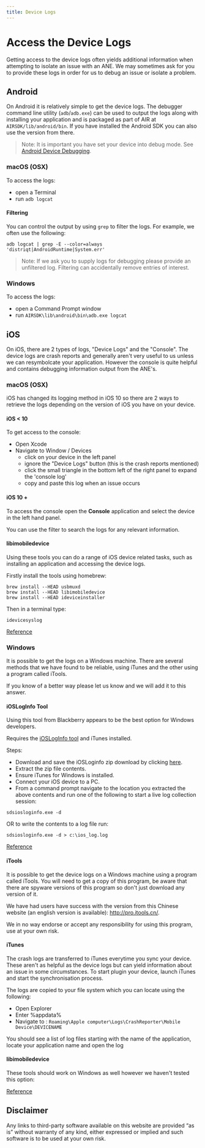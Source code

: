 ```yaml
---
title: Device Logs
---
```


# Access the Device Logs

Getting access to the device logs often yields additional information when attempting to isolate an issue with an ANE. We may sometimes ask for you to provide these logs in order for us to debug an issue or isolate a problem.

## Android

On Android it is relatively simple to get the device logs. The debugger command line utility (`adb`/`adb.exe`) can be used to output the logs along with installing your application and is packaged as part of AIR at `AIRSDK/lib/android/bin`. If you have installed the Android SDK you can also use the version from there.

> Note: It is important you have set your device into debug mode. See [Android Device Debugging](android-device-debugging.md).


### macOS (OSX)

To access the logs:

- open a Terminal
- run `adb logcat`


#### Filtering

You can control the output by using `grep` to filter the logs. For example, we often use the following:

```
adb logcat | grep -E --color=always 'distriqt|AndroidRuntime|System.err'
```

> Note: If we ask you to supply logs for debugging please provide an unfiltered log. Filtering can accidentally remove entries of interest.



### Windows

To access the logs:

- open a Command Prompt window
- run `AIRSDK\lib\android\bin\adb.exe logcat`



## iOS

On iOS, there are 2 types of logs, "Device Logs" and the "Console". The device logs are crash reports and generally aren't very useful to us unless we can resymbolcate your application. However the console is quite helpful and contains debugging information output from the ANE's.

### macOS (OSX)

iOS has changed its logging method in iOS 10 so there are 2 ways to retrieve the logs depending on the version of iOS you have on your device.

#### iOS < 10

To get access to the console:

- Open Xcode
- Navigate to Window / Devices
    - click on your device in the left panel
    - ignore the "Device Logs" button (this is the crash reports mentioned)
    - click the small triangle in the bottom left of the right panel to expand the 'console log'
    - copy and paste this log when an issue occurs


#### iOS 10 +

To access the console open the **Console** application and select the device in the left hand panel.

You can use the filter to search the logs for any relevant information. 


#### libimobiledevice

Using these tools you can do a range of iOS device related tasks, such as installing an application and accessing the device logs.

Firstly install the tools using homebrew:

```
brew install --HEAD usbmuxd
brew install --HEAD libimobiledevice  
brew install --HEAD ideviceinstaller  
```

Then in a terminal type:

```
idevicesyslog
```

[Reference](http://www.libimobiledevice.org/)



### Windows

It is possible to get the logs on a Windows machine. There are several methods that we have found to be reliable, using iTunes and the other using a program called iTools.

If you know of a better way please let us know and we will add it to this answer.


#### iOSLogInfo Tool

Using this tool from Blackberry appears to be the best option for Windows developers. 

Requires the [iOSLogInfo tool](https://www.blackberry.com/blackberrytraining/web/KB_Resources/KB36986_iOSLogInfo_4.3.4.zip) and iTunes installed.

Steps:

- Download and save the iOSLoginfo zip download by clicking [here](https://www.blackberry.com/blackberrytraining/web/KB_Resources/KB36986_iOSLogInfo_4.3.4.zip).
- Extract the zip file contents.
- Ensure iTunes for Windows is installed.
- Connect your iOS device to a PC.
- From a command prompt navigate to the location you extracted the above contents and run one of the following to start a live log collection session:

```
sdsiosloginfo.exe -d
```

OR to write the contents to a log file run:
 
```
sdsiosloginfo.exe -d > c:\ios_log.log
```

[Reference](http://support.blackberry.com/kb/articleDetail?articleNumber=000036986)



#### iTools

It is possible to get the device logs on a Windows machine using a program called iTools. You will need to get a copy of this program, be aware that there are spyware versions of this program so don't just download any version of it.

We have had users have success with the version from this Chinese website (an english version is available): http://pro.itools.cn/.

We in no way endorse or accept any responsibility for using this program, use at your own risk.



#### iTunes

The crash logs are transferred to iTunes everytime you sync your device. These aren't as helpful as the device logs but can yield information about an issue in some circumstances. To start plugin your device, launch iTunes and start the synchronisation process.

The logs are copied to your file system which you can locate using the following:

- Open Explorer
- Enter %appdata%
- Navigate to : `Roaming\Apple computer\Logs\CrashReporter\Mobile Device\DEVICENAME`

You should see a list of log files starting with the name of the application, locate your application name and open the log


#### libimobiledevice

These tools should work on Windows as well however we haven't tested this option:

[Reference](http://www.libimobiledevice.org/)


## Disclaimer

Any links to third-party software available on this website are provided “as is” without warranty of any kind, either expressed or implied and such software is to be used at your own risk.

